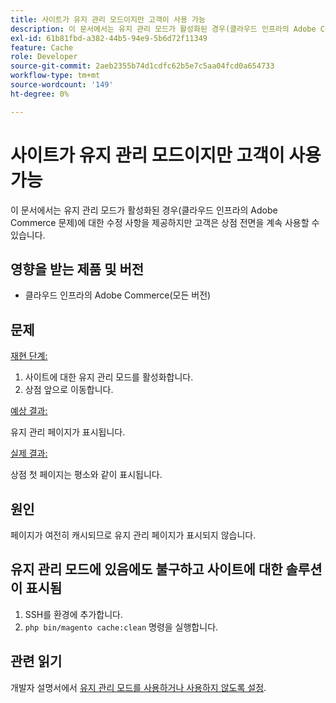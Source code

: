 ```yaml
---
title: 사이트가 유지 관리 모드이지만 고객이 사용 가능
description: 이 문서에서는 유지 관리 모드가 활성화된 경우(클라우드 인프라의 Adobe Commerce 문제)에 대한 수정 사항을 제공하지만 고객은 상점 전면을 계속 사용할 수 있습니다.
exl-id: 61b81fbd-a382-44b5-94e9-5b6d72f11349
feature: Cache
role: Developer
source-git-commit: 2aeb2355b74d1cdfc62b5e7c5aa04fcd0a654733
workflow-type: tm+mt
source-wordcount: '149'
ht-degree: 0%

---
```


# 사이트가 유지 관리 모드이지만 고객이 사용 가능

이 문서에서는 유지 관리 모드가 활성화된 경우(클라우드 인프라의 Adobe Commerce 문제)에 대한 수정 사항을 제공하지만 고객은 상점 전면을 계속 사용할 수 있습니다.

## 영향을 받는 제품 및 버전

* 클라우드 인프라의 Adobe Commerce(모든 버전)

## 문제

<u>재현 단계:</u>

1. 사이트에 대한 유지 관리 모드를 활성화합니다.
1. 상점 앞으로 이동합니다.

<u>예상 결과:</u>

유지 관리 페이지가 표시됩니다.

<u>실제 결과:</u>

상점 첫 페이지는 평소와 같이 표시됩니다.

## 원인

페이지가 여전히 캐시되므로 유지 관리 페이지가 표시되지 않습니다.

## 유지 관리 모드에 있음에도 불구하고 사이트에 대한 솔루션이 표시됨

1. SSH를 환경에 추가합니다.
1. `php bin/magento cache:clean` 명령을 실행합니다.

## 관련 읽기

개발자 설명서에서 [유지 관리 모드를 사용하거나 사용하지 않도록 설정](https://experienceleague.adobe.com/en/docs/commerce-operations/installation-guide/tutorials/maintenance-mode).

